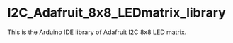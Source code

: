 # I2C_Adafruit_8x8_LEDmatrix_library
This is the Arduino IDE library of Adafruit I2C 8x8 LED matrix.

